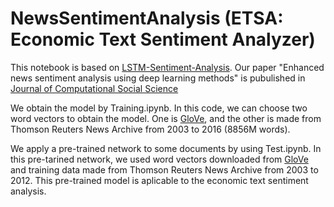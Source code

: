 # NewsSentimentAnalysis (ETSA: Economic Text Sentiment Analyzer)

This notebook is based on [LSTM-Sentiment-Analysis](https://github.com/adeshpande3/LSTM-Sentiment-Analysis).
Our paper "Enhanced news sentiment analysis using deep learning methods" is pubulished in [Journal of Computational Social Science](https://link.springer.com/article/10.1007/s42001-019-00035-x)

We obtain the model by Training.ipynb.
In this code, we can choose two word vectors to obtain the model. One is [GloVe](http://nlp.stanford.edu/projects/glove/), and the other is made from Thomson Reuters News Archive from 2003 to 2016 (8856M words).

We apply a pre-trained network to some documents by using Test.ipynb.
In this pre-tarined network, we used word vectors downloaded from [GloVe](http://nlp.stanford.edu/projects/glove/) and training data made from Thomson Reuters News Archive from 2003 to 2012. This pre-trained model is aplicable to the economic text sentiment analysis.
